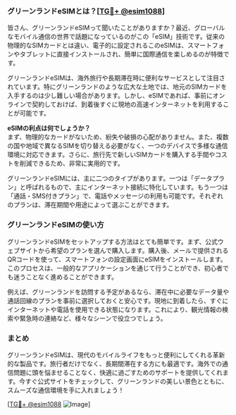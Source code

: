 ### グリーンランドeSIMとは？[[TG💪+ @esim1088](https://t.me/s/esim1088)]

皆さん、グリーンランドeSIMって聞いたことがありますか？最近、グローバルなモバイル通信の世界で話題になっているのがこの「eSIM」技術です。従来の物理的なSIMカードとは違い、電子的に設定されるこのeSIMは、スマートフォンやタブレットに直接インストールされ、簡単に国際通信を楽しめるのが特徴です。

グリーンランドeSIMは、海外旅行や長期滞在時に便利なサービスとして注目されています。特にグリーンランドのような広大な土地では、地元のSIMカードを入手するのは少し難しい場合があります。しかし、eSIMであれば、事前にオンラインで契約しておけば、到着後すぐに現地の高速インターネットを利用することが可能です。

**eSIMの利点は何でしょうか？**  
まず、物理的なカードがないため、紛失や破損の心配がありません。また、複数の国や地域で異なるSIMを切り替える必要がなく、一つのデバイスで多様な通信環境に対応できます。さらに、旅行先で新しいSIMカードを購入する手間やコストを削減できるため、非常に実用的です。

グリーンランドeSIMには、主に二つのタイプがあります。一つは「データプラン」と呼ばれるもので、主にインターネット接続に特化しています。もう一つは「通話・SMS付きプラン」で、電話やメッセージの利用も可能です。それぞれのプランは、滞在期間や用途によって選ぶことができます。

### グリーンランドeSIMの使い方

グリーンランドeSIMをセットアップする方法はとても簡単です。まず、公式ウェブサイトから希望のプランを選んで購入します。購入後、メールで提供されるQRコードを使って、スマートフォンの設定画面にeSIMをインストールします。このプロセスは、一般的なアプリケーションを通じて行うことができ、初心者でも迷うことなく進めることができます。

例えば、グリーンランドを訪問する予定があるなら、滞在中に必要なデータ量や通話回線のプランを事前に選択しておくと安心です。現地に到着したら、すぐにインターネットや電話を使用できる状態になります。これにより、観光情報の検索や緊急時の連絡など、様々なシーンで役立つでしょう。

### まとめ

グリーンランドeSIMは、現代のモバイルライフをもっと便利にしてくれる革新的な製品です。旅行者だけでなく、長期間滞在する方にも最適です。海外での通信問題に頭を悩ませることなく、快適に過ごすためのサポートを提供してくれます。今すぐ公式サイトをチェックして、グリーンランドの美しい景色とともに、スムーズな通信環境を手に入れましょう！

[[TG💪+ @esim1088](https://t.me/s/esim1088) ![Image](https://i.postimg.cc/Y0z9fWf4/image.png)]